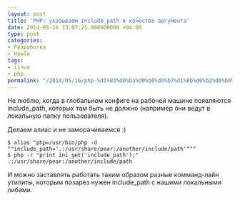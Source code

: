 ```yaml
---
layout: post
title: 'PHP: указываем include_path в качестве аргумента'
date: 2014-05-16 13:07:25.000000000 +04:00
type: post
categories:
- Разработка
- HowTo
tags:
- linux
- php
permalink: "/2014/05/16/php-%d1%83%d0%ba%d0%b0%d0%b7%d1%8b%d0%b2%d0%b0%d0%b5%d0%bc-include_path-%d0%b2-%d0%ba%d0%b0%d1%87%d0%b5%d1%81%d1%82%d0%b2%d0%b5-%d0%b0%d1%80%d0%b3%d1%83%d0%bc%d0%b5%d0%bd%d1%82%d0%b0/"
---
```

Не люблю, когда в глобальном конфиге на рабочей машине появляются include_path, которых там быть не должно (например они ведут в локальную папку пользователя).

Делаем алиас и не заморачиваемся :)

```shell
$ alias "php=/usr/bin/php -d ""include_path='.:/usr/share/pear:/another/include/path'"""
$ php -r "print ini_get('include_path');" .:/usr/share/pear:/another/include/path
```

И можно заставлять работать таким образом разные комманд-лайн утилиты, которым позарез нужен include_path с нашими локальными либами.

